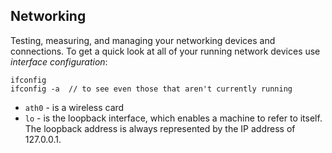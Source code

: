 ## Networking
Testing, measuring, and managing your networking devices and connections.
To get a quick look at all of your running network devices use *interface configuration*:
```
ifconfig
ifconfig -a  // to see even those that aren't currently running
```
- `ath0` - is a wireless card
- `lo` - is the loopback interface, which enables a machine to refer to itself. The loopback address is always represented by the IP address of 127.0.0.1.
